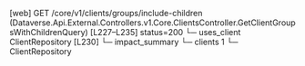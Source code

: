 [web] GET /core/v1/clients/groups/include-children  (Dataverse.Api.External.Controllers.v1.Core.ClientsController.GetClientGroupsWithChildrenQuery)  [L227–L235] status=200
  └─ uses_client ClientRepository [L230]
  └─ impact_summary
    └─ clients 1
      └─ ClientRepository

